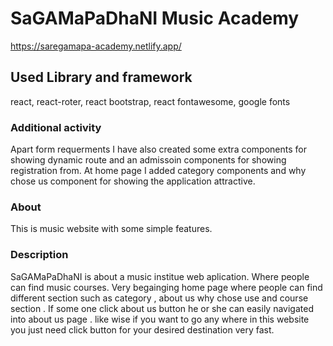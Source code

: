 # SaGAMaPaDhaNI Music Academy

 https://saregamapa-academy.netlify.app/

## Used Library and framework

 react, react-roter, react bootstrap, react fontawesome, google fonts

### Additional activity

 Apart form requerments I have also created some extra components for showing dynamic route and an admissoin components for showing registration from.
 At home page I added category components and why chose us component for showing the application attractive.

### About

 This is music website with some simple features.

### Description
SaGAMaPaDhaNI is about a music institue web aplication. Where people can find music courses. Very begainging home page where people can find different section such as category , about us why chose use and course section . If some one click about us button he or she can easily navigated into about us page . like wise if you want to go any where in this website you just need click button for your desired destination very fast. 
 
 
 
